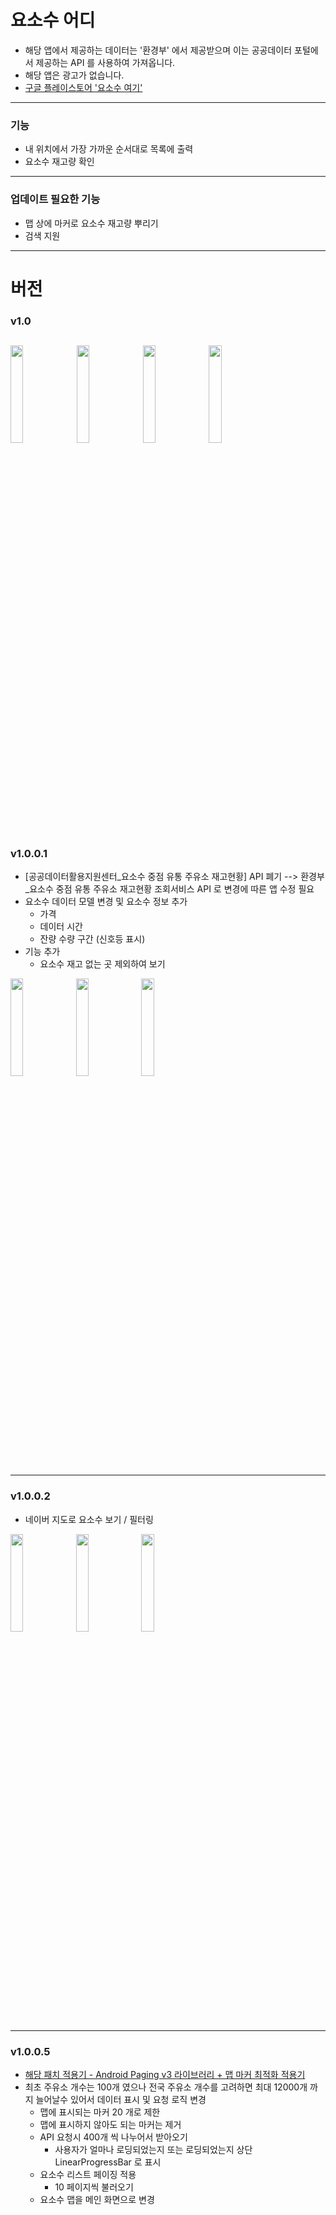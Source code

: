 # 요소수 어디 
* 해당 앱에서 제공하는 데이터는 '환경부' 에서 제공받으며 이는 공공데이터 포털에서 제공하는 API 를 사용하여 가져옵니다.
* 해당 앱은 광고가 없습니다.
* [구글 플레이스토어 '요소수 여기'](https://play.google.com/store/apps/details?id=com.turtle.yososuwhere)
---
### 기능
* 내 위치에서 가장 가까운 순서대로 목록에 출력
* 요소수 재고량 확인
---
### 업데이트 필요한 기능
* 맵 상에 마커로 요소수 재고량 뿌리기
* 검색 지원

---
# 버전
### v1.0
<img src = "https://user-images.githubusercontent.com/51182964/143018335-07516977-ebcd-484c-9ed6-58b89cdf17f8.png" width="20%" height="20%">  <img src = "https://user-images.githubusercontent.com/51182964/143018401-f566df54-b87f-41b4-ad9d-c933ca06bfee.png" width="20%" height="20%">  <img src = "https://user-images.githubusercontent.com/51182964/143018413-4305ef29-13e0-4a01-b041-aa2974f34fd4.png" width="20%" height="20%">  <img src = "https://user-images.githubusercontent.com/51182964/143018424-cc190b42-73e2-4604-ad8c-be985e7bcb41.png" width="20%" height="20%">
---
### v1.0.0.1
* [공공데이터활용지원센터_요소수 중점 유통 주유소 재고현황] API 폐기 --> 환경부_요소수 중점 유통 주유소 재고현황 조회서비스 API 로 변경에 따른 앱 수정 필요
* 요소수 데이터 모델 변경 및 요소수 정보 추가
  * 가격
  * 데이터 시간
  * 잔량 수량 구간 (신호등 표시)
* 기능 추가
  * 요소수 재고 없는 곳 제외하여 보기

<img src = "https://user-images.githubusercontent.com/51182964/143728126-2d81094b-6e4f-4fbe-8f29-49daac14c7df.png" width="20%" height="20%"> <img src = "https://user-images.githubusercontent.com/51182964/143728125-754f43ca-d66d-49bf-a569-8ddc5f937881.png" width="20%" height="20%"> <img src = "https://user-images.githubusercontent.com/51182964/143728122-ad360992-1a31-4326-9289-73e8630267fd.png" width="20%" height="20%">


---
### v1.0.0.2
* 네이버 지도로 요소수 보기 / 필터링

<img src = "https://user-images.githubusercontent.com/51182964/144257135-d2fde504-ea22-45e1-bf0a-dab8163b9b50.png" width="20%" height="20%"> <img src = "https://user-images.githubusercontent.com/51182964/144257157-8158954c-2bc1-4c8e-b499-f4f05b9be9d8.png" width="20%" height="20%"> <img src = "https://user-images.githubusercontent.com/51182964/144257159-c5d5625e-4509-4d28-9102-4e2d1132bd11.png" width="20%" height="20%">

---
### v1.0.0.5
* [해당 패치 적용기 - Android Paging v3 라이브러리 + 맵 마커 최적화 적용기](https://sudeky.tistory.com/202)
* 최초 주유소 개수는 100개 였으나 전국 주유소 개수를 고려하면 최대 12000개 까지 늘어날수 있어서 데이터 표시 및 요청 로직 변경
  * 맵에 표시되는 마커 20 개로 제한
  * 맵에 표시하지 않아도 되는 마커는 제거
  * API 요청시 400개 씩 나누어서 받아오기
    * 사용자가 얼마나 로딩되었는지 또는 로딩되었는지 상단 LinearProgressBar 로 표시
  * 요소수 리스트 페이징 적용
    * 10 페이지씩 불러오기
  * 요소수 맵을 메인 화면으로 변경
